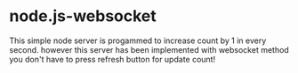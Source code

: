# node.js-websocket

This simple node server is progammed to increase count by 1 in every second.
however this server has been implemented with websocket method
you don't have to press refresh button for update count!
